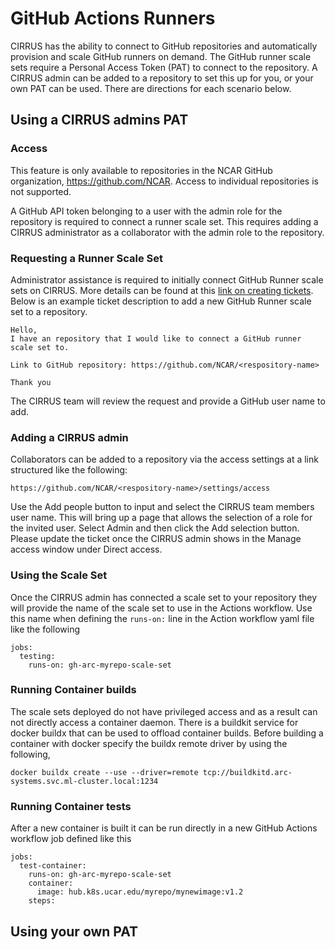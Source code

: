 # GitHub Actions Runners

CIRRUS has the ability to connect to GitHub repositories and automatically provision and scale GitHub runners on demand. The GitHub runner scale sets require a Personal Access Token (PAT) to connect to the repository. A CIRRUS admin can be added to a repository to set this up for you, or your own PAT can be used. There are directions for each scenario below.

## Using a CIRRUS admins PAT

### Access

This feature is only available to repositories in the NCAR GitHub organization, https://github.com/NCAR. Access to individual repositories is not supported.

A GitHub API token belonging to a user with the admin role for the repository is required to connect a runner scale set. This requires adding a CIRRUS administrator as a collaborator with the admin role to the repository. 

### Requesting a Runner Scale Set

Administrator assistance is required to initially connect GitHub Runner scale sets on CIRRUS. More details can be found at this [link on creating tickets](../../create-tickets). Below is an example ticket description to add a new GitHub Runner scale set to a repository.

```
Hello,
I have an repository that I would like to connect a GitHub runner scale set to.

Link to GitHub repository: https://github.com/NCAR/<respository-name>

Thank you
```

The CIRRUS team will review the request and provide a GitHub user name to add.

### Adding a CIRRUS admin

Collaborators can be added to a repository via the access settings at a link structured like the following: 

```
https://github.com/NCAR/<respository-name>/settings/access
```

Use the Add people button to input and select the CIRRUS team members user name. This will bring up a page that allows the selection of a role for the invited user. Select Admin and then click the Add selection button. Please update the ticket once the CIRRUS admin shows in the Manage access window under Direct access.

### Using the Scale Set

Once the CIRRUS admin has connected a scale set to your repository they will provide the name of the scale set to use in the Actions workflow. Use this name when defining the `runs-on:` line in the Action workflow yaml file like the following

```
jobs:
  testing:
    runs-on: gh-arc-myrepo-scale-set
```

### Running Container builds

The scale sets deployed do not have privileged access and as a result can not directly access a container daemon. There is a buildkit service for docker buildx that can be used to offload container builds. Before building a container with docker specify the buildx remote driver by using the following,

`docker buildx create --use --driver=remote tcp://buildkitd.arc-systems.svc.ml-cluster.local:1234`

### Running Container tests

After a new container is built it can be run directly in a new GitHub Actions workflow job defined like this

```
jobs:
  test-container:
    runs-on: gh-arc-myrepo-scale-set
    container:
      image: hub.k8s.ucar.edu/myrepo/mynewimage:v1.2
    steps:
```

## Using your own PAT